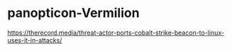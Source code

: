 # panopticon-Vermilion

https://therecord.media/threat-actor-ports-cobalt-strike-beacon-to-linux-uses-it-in-attacks/

